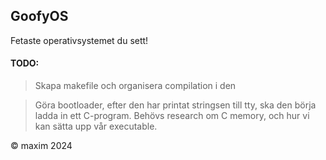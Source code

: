 ## GoofyOS
Fetaste operativsystemet du sett!



#### TODO:
> Skapa makefile och organisera compilation i den

>Göra bootloader, efter den har printat stringsen till tty, ska den börja ladda in ett C-program.
Behövs research om C memory, och hur vi kan sätta upp vår executable.

© maxim 2024